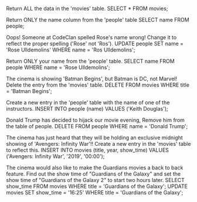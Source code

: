 Return ALL the data in the 'movies' table.
SELECT * FROM movies;

Return ONLY the name column from the 'people' table
SELECT name FROM people;

Oops! Someone at CodeClan spelled Rose's name wrong! Change it to reflect the proper spelling ('Rose' not 'Ros').
UPDATE people
SET name = 'Rose Ulldemolins'
WHERE name = 'Ros Ulldemolins';

Return ONLY your name from the 'people' table.
SELECT name FROM people
WHERE name = 'Rose Ulldemolins';

The cinema is showing 'Batman Begins', but Batman is DC, not Marvel! Delete the entry from the 'movies' table.
DELETE FROM movies
WHERE title = 'Batman Begins';

Create a new entry in the 'people' table with the name of one of the instructors.
INSERT INTO people (name) VALUES ('Keith Douglas');

Donald Trump has decided to hijack our movie evening, Remove him from the table of people.
DELETE FROM people
WHERE name = 'Donald Trump';

The cinema has just heard that they will be holding an exclusive midnight showing of 'Avengers: Infinity War'!! Create a new entry in the 'movies' table to reflect this.
INSERT INTO movies (title, year, show_time) VALUES ('Avengers: Infinity War', '2019', '00:00');

The cinema would also like to make the Guardians movies a back to back feature. Find out the show time of "Guardians of the Galaxy" and set the show time of "Guardians of the Galaxy 2" to start two hours later.
SELECT show_time FROM movies
WHERE title = 'Guardians of the Galaxy';
UPDATE movies
SET show_time = '16:25'
WHERE title = 'Guardians of the Galaxy';
